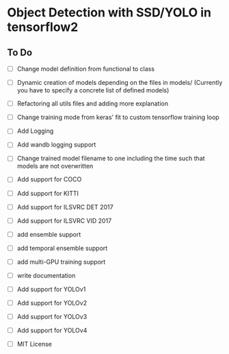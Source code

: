 # Object Detection with SSD/YOLO in tensorflow2

## To Do
- [ ] Change model definition from functional to class
- [ ] Dynamic creation of models depending on the files in models/ (Currently you have to specify a concrete list of defined models)
- [ ] Refactoring all utils files and adding more explanation
- [ ] Change training mode from keras' fit to custom tensorflow training loop
- [ ] Add Logging 
- [ ] Add wandb logging support
- [ ] Change trained model filename to one including the time such that models are not overwritten
- [ ] Add support for COCO
- [ ] Add support for KITTI
- [ ] Add support for ILSVRC DET 2017
- [ ] Add support for ILSVRC VID 2017
- [ ] add ensemble support
- [ ] add temporal ensemble support
- [ ] add multi-GPU training support
- [ ] write documentation
- [ ] Add support for YOLOv1
- [ ] Add support for YOLOv2
- [ ] Add support for YOLOv3
- [ ] Add support for YOLOv4
- [ ] MIT License

